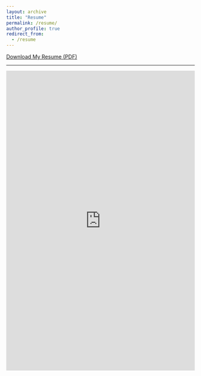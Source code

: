 ```yaml
---
layout: archive
title: "Resume"
permalink: /resume/
author_profile: true
redirect_from:
  - /resume
---
```

[Download My Resume (PDF)](https://drive.google.com/file/d/10srxhxflkR3u01BPbfIEMjlwIET92ma0/view?usp=drive_link)

<hr>
<iframe src="https://drive.google.com/file/d/10srxhxflkR3u01BPbfIEMjlwIET92ma0/preview" width="100%" height="800px" frameborder="0"></iframe>

